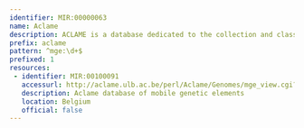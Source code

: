 ```yaml
---
identifier: MIR:00000063
name: Aclame
description: ACLAME is a database dedicated to the collection and classification of mobile genetic elements (MGEs) from various sources, comprising all known phage genomes, plasmids and transposons.
prefix: aclame
pattern: ^mge:\d+$
prefixed: 1
resources:
 - identifier: MIR:00100091
   accessurl: http://aclame.ulb.ac.be/perl/Aclame/Genomes/mge_view.cgi?view=info&id=
   description: Aclame database of mobile genetic elements
   location: Belgium
   official: false
---
```

